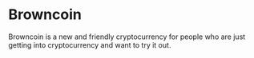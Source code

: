 # Browncoin
Browncoin is a new and friendly cryptocurrency for people who are just getting into cryptocurrency and want to try it out.
